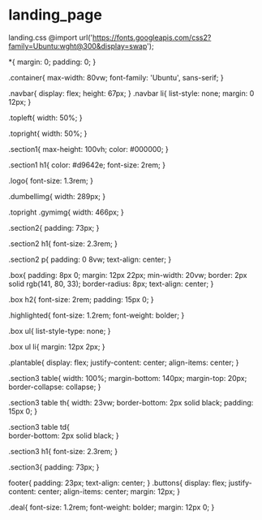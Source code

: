 # landing_page
landing.css
@import url('https://fonts.googleapis.com/css2?family=Ubuntu:wght@300&display=swap');

*{
    margin: 0;
    padding: 0;
}

.container{
    max-width: 80vw;
    font-family: 'Ubuntu', sans-serif;
}

.navbar{
    display: flex;
    height: 67px;
}
.navbar li{
    list-style: none;
    margin: 0 12px;
}

.topleft{
    width: 50%;
}

.topright{ 
    width: 50%;
}

.section1{
   max-height: 100vh; 
   color: #000000;
}

.section1 h1{
    color: #d9642e;
    font-size: 2rem;
}

.logo{
    font-size: 1.3rem;
}

.dumbellimg{
    width: 289px;
}

.topright .gymimg{
    width: 466px;
}

.section2{
    padding: 73px;
}

.section2 h1{
    font-size: 2.3rem;
}

.section2 p{
    padding: 0 8vw;
    text-align: center;
}

.box{
    padding: 8px 0;
    margin: 12px 22px;
    min-width: 20vw;
    border: 2px solid rgb(141, 80, 33);
    border-radius: 8px;
    text-align: center;
}

.box h2{
    font-size: 2rem;
    padding: 15px 0;
}

.highlighted{
    font-size: 1.2rem;
    font-weight: bolder;
}

.box ul{
    list-style-type: none;
}

.box ul li{
   margin: 12px 2px;
}

.plantable{
    display: flex;
    justify-content: center;
    align-items: center;
}

.section3 table{
    width: 100%;
    margin-bottom: 140px;
    margin-top: 20px;
    border-collapse: collapse;
}

.section3 table th{ 
    width: 23vw; 
    border-bottom: 2px solid black;
    padding: 15px 0;
} 

.section3 table td{   
    border-bottom: 2px solid black; 
} 
 

.section3 h1{
    font-size: 2.3rem;
}

.section3{
    padding: 73px;
}

footer{
    padding: 23px;
    text-align: center;
}
.buttons{
    display: flex;
    justify-content: center;
    align-items: center;
    margin: 12px;
}

.deal{
    font-size: 1.2rem;
    font-weight: bolder;
    margin: 12px 0;
}

